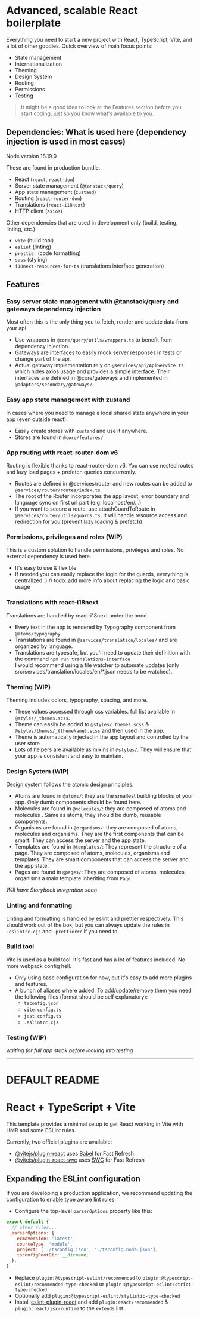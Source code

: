 # Advanced, scalable React boilerplate

Everything you need to start a new project with React, TypeScript, Vite, and a lot of other goodies.
Quick overview of main focus points:
- State management
- Internationalization
- Theming
- Design System
- Routing
- Permissions
- Testing


> It might be a good idea to look at the Features section before you start coding, just so you know what's available to you.


## Dependencies: What is used here (dependency injection is used in most cases)
Node version 18.19.0


These are found in production bundle.
- React (`react`, `react-dom`)
- Server state management (`@tanstack/query`)
- App state management (`zustand`)
- Routing (`react-router-dom`)
- Translations (`react-i18next`)
- HTTP client (`axios`)

Other dependencies that are used in development only (build, testing, linting, etc.)
- `vite` (build tool)
- `eslint` (linting)
- `prettier` (code formatting)
- `sass` (styling)
- `i18next-resources-for-ts` (translations interface generation)


## Features

### Easy server state management with @tanstack/query and gateways dependency injection
Most often this is the only thing you to fetch, render and update data from your api
- Use wrappers in `@core/query/utils/wrappers.ts` to benefit from dependency injection.
- Gateways are interfaces to easily mock server responses in tests or change part of the api.
- Actual gateway implementation rely on `@services/api/ApiService.ts` which hides axios usage and provides a simple interface.
Their interfaces are defined in @core/gateways and implemented in `@adapters/secondary/gateways/`.

### Easy app state management with zustand
In cases where you need to manage a local shared state anywhere in your app (even outside react).
- Easily create stores with `zustand` and use it anywhere.
- Stores are found in `@core/features/`

### App routing with react-router-dom v6
Routing is flexible thanks to react-router-dom v6. You can use nested routes and lazy load pages + prefetch queries concurrently.
- Routes are defined in @services/router and new routes can be added to `@services/router/routes/index.ts`
- The root of the Router incorporates the app layout, error boundary and language sync on first url part (e.g. localhost/en/...)
- If you want to secure a route, use attachGuardToRoute in `@services/router/utils/guards.ts`. It will handle resource access and redirection for you (prevent lazy loading & prefetch)


### Permissions, privileges and roles (WIP)
This is a custom solution to handle permissions, privileges and roles. No external dependency is used here.
- It's easy to use & flexible
- If needed you can easily replace the logic for the guards, everything is centralized :)
// todo: add more info about replacing the logic and basic usage

### Translations with react-i18next
Translations are handled by react-i18next under the hood.
- Every text in the app is rendered by Typography component from `@atoms/typography`.
- Translations are found in `@services/translation/locales/` and are organized by language.
- Translations are typesafe, but you'll need to update their definition with the command `npm run translations-interface` \
I would recommend using a file watcher to automate updates (only src/services/translation/locales/en/*.json needs to be watched).

### Theming (WIP)
Theming includes colors, typography, spacing, and more.
- These values accessed through css variables. full list available in `@styles/_themes.scss`.
- Theme can easily be added to `@styles/_themes.scss` & `@styles/themes/_{themeName}.scss` and then used in the app.
- Theme is automatically injected in the app layout and controlled by the user store
- Lots of helpers are available as mixins in `@styles/`. They will ensure that your app is consistent and easy to maintain.

### Design System (WIP)
Design system follows the atomic design principles.
- Atoms are found in `@atoms/`: they are the smallest building blocks of your app. Only dumb components should be found here.
- Molecules are found in `@molecules/`: they are composed of atoms and molecules . Same as atoms, they should be dumb, reusable components.
- Organisms are found in `@organisms/`: they are composed of atoms, molecules and organisms. They are the first components that can be smart: They can access the server and the app state.
- Templates are found in `@templates/`: They represent the structure of a page. They are composed of atoms, molecules, organisms and templates. They are smart components that can access the server and the app state.
- Pages are found in `@pages/`: They are composed of atoms, molecules, organisms a main template inheriting from `Page`

*Will have Storybook integration soon*
### Linting and formatting
Linting and formatting is handled by eslint and prettier respectively.
This should work out of the box, but you can always update the rules in `.eslintrc.cjs` and `.prettierrc` if you need to.

### Build tool
Vite is used as a build tool. It's fast and has a lot of features included. No more webpack config hell.
- Only using base configuration for now, but it's easy to add more plugins and features.
- A bunch of aliases where added. To add/update/remove them you need the following files (format should be self explanatory):
  - `tsconfig.json`
  - `vite.config.ts`
  - `jest.config.ts`
  - `.eslintrc.cjs`

### Testing (WIP)
*waiting for full app stack before looking into testing*

---

# DEFAULT README
# React + TypeScript + Vite

This template provides a minimal setup to get React working in Vite with HMR and some ESLint rules.

Currently, two official plugins are available:

- [@vitejs/plugin-react](https://github.com/vitejs/vite-plugin-react/blob/main/packages/plugin-react/README.md) uses [Babel](https://babeljs.io/) for Fast Refresh
- [@vitejs/plugin-react-swc](https://github.com/vitejs/vite-plugin-react-swc) uses [SWC](https://swc.rs/) for Fast Refresh

## Expanding the ESLint configuration

If you are developing a production application, we recommend updating the configuration to enable type aware lint rules:

- Configure the top-level `parserOptions` property like this:

```js
export default {
  // other rules...
  parserOptions: {
    ecmaVersion: 'latest',
    sourceType: 'module',
    project: ['./tsconfig.json', './tsconfig.node.json'],
    tsconfigRootDir: __dirname,
  },
}
```

- Replace `plugin:@typescript-eslint/recommended` to `plugin:@typescript-eslint/recommended-type-checked` or `plugin:@typescript-eslint/strict-type-checked`
- Optionally add `plugin:@typescript-eslint/stylistic-type-checked`
- Install [eslint-plugin-react](https://github.com/jsx-eslint/eslint-plugin-react) and add `plugin:react/recommended` & `plugin:react/jsx-runtime` to the `extends` list
